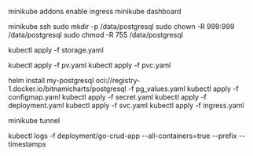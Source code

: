 minikube addons enable ingress
minikube dashboard

minikube ssh
sudo mkdir -p /data/postgresql
sudo chown -R 999:999 /data/postgresql
sudo chmod -R 755 /data/postgresql

kubectl apply -f storage.yaml

kubectl apply -f pv.yaml
kubectl apply -f pvc.yaml


helm install my-postgresql oci://registry-1.docker.io/bitnamicharts/postgresql -f pg_values.yaml 
kubectl apply -f configmap.yaml
kubectl apply -f secret.yaml
kubectl apply -f deployment.yaml
kubectl apply -f svc.yaml
kubectl apply -f ingress.yaml

minikube tunnel

kubectl logs -f deployment/go-crud-app --all-containers=true --prefix --timestamps
